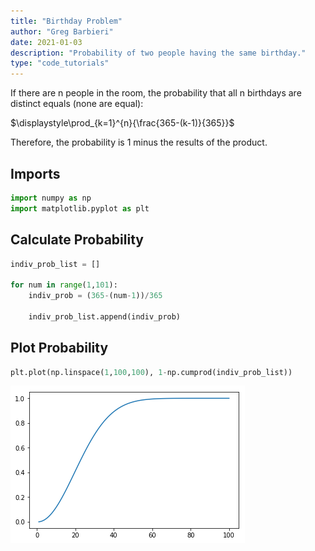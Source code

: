 ```yaml
---
title: "Birthday Problem"
author: "Greg Barbieri"
date: 2021-01-03
description: "Probability of two people having the same birthday."
type: "code_tutorials"
---
```


If there are n people in the room, the probability that all n birthdays are distinct equals (none are equal):

$\displaystyle\prod_{k=1}^{n}{\frac{365-(k-1)}{365}}$

Therefore, the probability is 1 minus the results of the product.

## Imports

```python
import numpy as np
import matplotlib.pyplot as plt
```

## Calculate Probability

```python
indiv_prob_list = []

for num in range(1,101):
    indiv_prob = (365-(num-1))/365
    
    indiv_prob_list.append(indiv_prob)
```

## Plot Probability

```python
plt.plot(np.linspace(1,100,100), 1-np.cumprod(indiv_prob_list))
```



![png](/images/birthday_problem.png)
    

